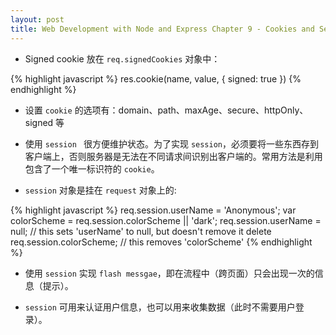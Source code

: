 ```yaml
---
layout: post
title: Web Development with Node and Express Chapter 9 - Cookies and Sessions
---
```


* Signed cookie 放在 `req.signedCookies` 对象中：

{% highlight javascript %}
res.cookie(name, value, { signed: true })
{% endhighlight %}

* 设置 `cookie` 的选项有：domain、path、maxAge、secure、httpOnly、signed 等

* 使用 `session ` 很方便维护状态。为了实现 `session`，必须要将一些东西存到客户端上，否则服务器是无法在不同请求间识别出客户端的。常用方法是利用包含了一个唯一标识符的 `cookie`。

* `session` 对象是挂在 `request` 对象上的:

{% highlight javascript %}
req.session.userName = 'Anonymous';
var colorScheme = req.session.colorScheme || 'dark';
req.session.userName = null; // this sets 'userName' to null, but doesn't remove it
delete req.session.colorScheme; // this removes 'colorScheme'
{% endhighlight %}

* 使用 `session` 实现 `flash messgae`，即在流程中（跨页面）只会出现一次的信息（提示）。

* `session` 可用来认证用户信息，也可以用来收集数据（此时不需要用户登录）。
